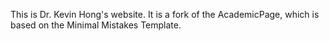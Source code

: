 This is Dr. Kevin Hong's website. It is a fork of the AcademicPage, which is based on the Minimal Mistakes Template.
